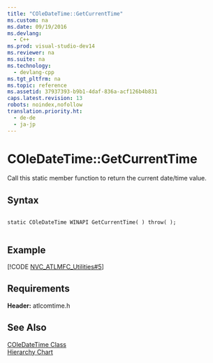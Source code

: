 ```yaml
---
title: "COleDateTime::GetCurrentTime"
ms.custom: na
ms.date: 09/19/2016
ms.devlang: 
  - C++
ms.prod: visual-studio-dev14
ms.reviewer: na
ms.suite: na
ms.technology: 
  - devlang-cpp
ms.tgt_pltfrm: na
ms.topic: reference
ms.assetid: 37937393-b9b1-4daf-836a-acf126b4b831
caps.latest.revision: 13
robots: noindex,nofollow
translation.priority.ht: 
  - de-de
  - ja-jp
---
```

# COleDateTime::GetCurrentTime
Call this static member function to return the current date/time value.  
  
## Syntax  
  
```  
  
static COleDateTime WINAPI GetCurrentTime( ) throw( );  
  
```  
  
## Example  
 [!CODE [NVC_ATLMFC_Utilities#5](../CodeSnippet/VS_Snippets_Cpp/NVC_ATLMFC_Utilities#5)]  
  
## Requirements  
 **Header:** atlcomtime.h  
  
## See Also  
 [COleDateTime Class](../vs140/COleDateTime-Class.md)   
 [Hierarchy Chart](../vs140/Hierarchy-Chart.md)